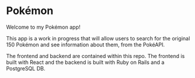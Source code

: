 # Pokémon

Welcome to my Pokémon app!

This app is a work in progress that will allow users to search for the original 150 Pokémon and see information about them, from the PokéAPI.

The frontend and backend are contained within this repo. The frontend is built with React and the backend is built with Ruby on Rails and a PostgreSQL DB.